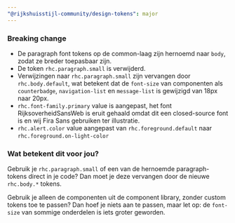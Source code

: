 ```yaml
---
"@rijkshuisstijl-community/design-tokens": major
---
```


### Breaking change

- De paragraph font tokens op de common-laag zijn hernoemd naar `body`, zodat ze breder toepasbaar zijn.
- De token `rhc.paragraph.small` is verwijderd.
- Verwijzingen naar `rhc.paragraph.small` zijn vervangen door `rhc.body.default`, wat betekent dat de `font-size` van componenten als `counterbadge`, `navigation-list` en `message-list` is gewijzigd van 18px naar 20px.
- `rhc.font-family.primary` value is aangepast, het font RijksoverheidSansWeb is eruit gehaald omdat dit een closed-source font is en wij Fira Sans gebruiken ter illustratie.
- `rhc.alert.color` value aangepast van `rhc.foreground.default` naar `rhc.foreground.on-light-color`

### Wat betekent dit voor jou?

Gebruik je `rhc.paragraph.small` of een van de hernoemde paragraph-tokens direct in je code? Dan moet je deze vervangen door de nieuwe `rhc.body.*` tokens.

Gebruik je alleen de componenten uit de component library, zonder custom tokens toe te passen? Dan hoef je niets aan te passen, maar let op: de `font-size` van sommige onderdelen is iets groter geworden.
